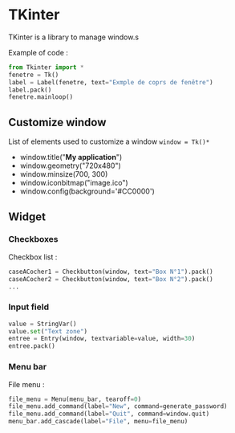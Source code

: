 # TKinter

TKinter is a library to manage window.s

Example of code :

```python
from Tkinter import *
fenetre = Tk()
label = Label(fenetre, text="Exmple de coprs de fenêtre")
label.pack()
fenetre.mainloop()
```

## Customize window

List of elements used to customize a window `window = Tk()*`

- window.title("**My application**")
- window.geometry("720x480")
- window.minsize(700, 300)
- window.iconbitmap("image.ico")
- window.config(background='#CC0000')

## Widget

### Checkboxes

Checkbox list :

```python
caseACocher1 = Checkbutton(window, text="Box N°1").pack()
caseACocher2 = Checkbutton(window, text="Box N°2").pack()
...
```

### Input field

```python
value = StringVar()
value.set("Text zone")
entree = Entry(window, textvariable=value, width=30)
entree.pack()
```

### Menu bar

File menu :

```python
file_menu = Menu(menu_bar, tearoff=0)
file_menu.add_command(label="New", command=generate_password)
file_menu.add_command(label="Quit", command=window.quit)
menu_bar.add_cascade(label="File", menu=file_menu)
```
